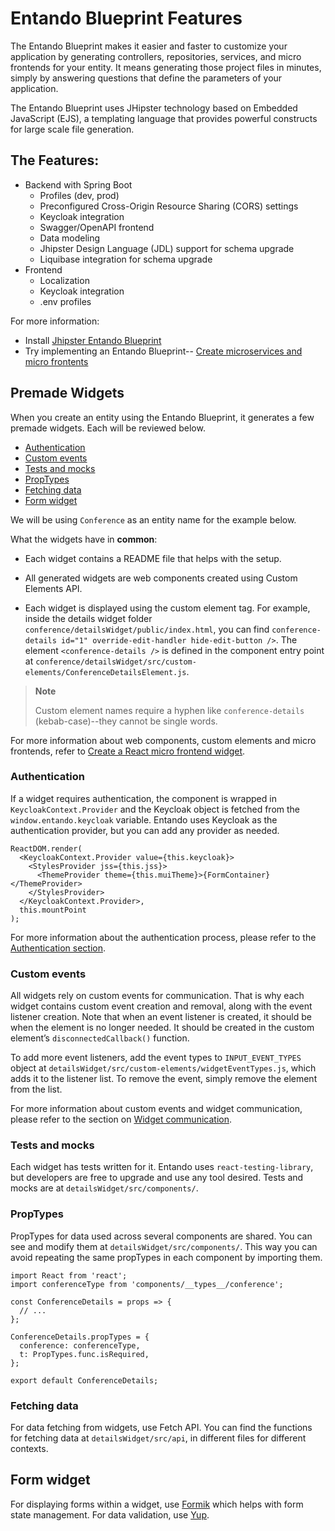 # Entando Blueprint Features

The Entando Blueprint makes it easier and faster to customize your application by generating controllers, repositories, services, and micro frontends for your entity. It means generating those project files in minutes, simply by answering questions that define the parameters of your application. 

The Entando Blueprint uses JHipster technology based on Embedded JavaScript (EJS), a templating language that provides powerful constructs for large scale file generation. 

## The Features:
* Backend with Spring Boot 
  * Profiles (dev, prod)
  * Preconfigured Cross-Origin Resource Sharing (CORS) settings
  * Keycloak integration 
  * Swagger/OpenAPI frontend
  * Data modeling 
  * Jhipster Design Language (JDL) support for schema upgrade
  * Liquibase integration for schema upgrade
* Frontend 
  * Localization
  * Keycloak integration
  * .env profiles 

For more information:
* Install [Jhipster Entando Blueprint](https://github.com/entando/generator-jhipster-entando/blob/master/README.md)
* Try implementing an Entando Blueprint-- [Create microservices and micro frontents](../../tutorials/micro-frontends/react.html)

## Premade Widgets
When you create an entity using the Entando Blueprint, it generates a few
premade widgets. Each will be reviewed below.
* [Authentication](#authentication)
* [Custom events](#custom-events)
* [Tests and mocks](#tests-and-mocks)
* [PropTypes](#proptypes)
* [Fetching data](#fetching-data)
* [Form widget](#form-widget)

We will be using `Conference` as an entity name for the example below.

What the widgets have in **common**:
* Each widget contains a README file that helps with the setup.

* All generated widgets are web components created using Custom Elements
API.

* Each widget is displayed using the custom element tag. For example, inside the
details widget folder `conference/detailsWidget/public/index.html`, you
can find
`conference-details id="1" override-edit-handler hide-edit-button />`.
The element `<conference-details />` is defined in the component entry
point at
`conference/detailsWidget/src/custom-elements/ConferenceDetailsElement.js`.

> **Note**
>
> Custom element names require a hyphen like `conference-details` (kebab-case)--they cannot be single words.

For more information about web components, custom elements and micro
frontends, refer to [Create a React micro frontend widget](../../tutorials/micro-frontends/react.html).


### Authentication

If a widget requires authentication, the component is wrapped in
`KeycloakContext.Provider` and the Keycloak object is fetched from the
`window.entando.keycloak` variable. Entando uses Keycloak as the
authentication provider, but you can add any provider as needed.

    ReactDOM.render(
      <KeycloakContext.Provider value={this.keycloak}>
        <StylesProvider jss={this.jss}>
          <ThemeProvider theme={this.muiTheme}>{FormContainer}</ThemeProvider>
        </StylesProvider>
      </KeycloakContext.Provider>,
      this.mountPoint
    );

For more information about the authentication process, please refer
to the [Authentication section](../reference/identity-management.html#authentication).

### Custom events

All widgets rely on custom events for communication.  That is why each widget contains custom event creation and removal, along with the event listener creation.  Note that when an event listener is created, it should be when
the element is no longer needed. It should be created in the custom
element’s `disconnectedCallback()` function.

To add more event listeners, add the event types to
`INPUT_EVENT_TYPES` object at
`detailsWidget/src/custom-elements/widgetEventTypes.js`, which adds
it to the listener list. To remove the event, simply remove the element from the list.

For more information about custom events and widget communication,
please refer to the section on [Widget communication](../../tutorials/micro-frontends/communication.html).

### Tests and mocks

Each widget has tests written for it. Entando uses
`react-testing-library`, but developers are free to upgrade and use any
tool desired. Tests and mocks are at `detailsWidget/src/components/`.

### PropTypes

PropTypes for data used across several components are shared. You can
see and modify them at `detailsWidget/src/components/`. This way you can
avoid repeating the same propTypes in each component by importing them.

    import React from 'react';
    import conferenceType from 'components/__types__/conference';

    const ConferenceDetails = props => {
      // ...
    };

    ConferenceDetails.propTypes = {
      conference: conferenceType,
      t: PropTypes.func.isRequired,
    };

    export default ConferenceDetails;

### Fetching data

For data fetching from widgets, use Fetch API. You can find the functions for
fetching data at `detailsWidget/src/api`, in different files for
different contexts.

## Form widget

For displaying forms within a widget, use
[Formik](https://jaredpalmer.com/formik) which helps with form state
management. For data validation, use
[Yup](https://github.com/jquense/yup).

